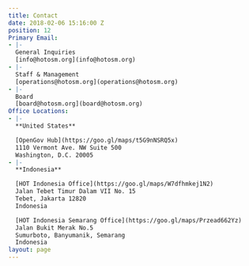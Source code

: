 ```yaml
---
title: Contact
date: 2018-02-06 15:16:00 Z
position: 12
Primary Email:
- |-
  General Inquiries
  [info@hotosm.org](info@hotosm.org)
- |-
  Staff & Management
  [operations@hotosm.org](operations@hotosm.org)
- |-
  Board
  [board@hotosm.org](board@hotosm.org)
Office Locations:
- |-
  **United States**

  [OpenGov Hub](https://goo.gl/maps/t5G9nNSRQ5x)
  1110 Vermont Ave. NW Suite 500
  Washington, D.C. 20005
- |-
  **Indonesia**

  [HOT Indonesia Office](https://goo.gl/maps/W7dfhmkej1N2)
  Jalan Tebet Timur Dalam VII No. 15
  Tebet, Jakarta 12820
  Indonesia

  [HOT Indonesia Semarang Office](https://goo.gl/maps/Przead662Yz)
  Jalan Bukit Merak No.5
  Sumurboto, Banyumanik, Semarang
  Indonesia
layout: page
---
```


